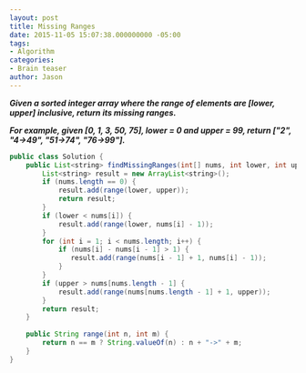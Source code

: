 ```yaml
---
layout: post
title: Missing Ranges
date: 2015-11-05 15:07:38.000000000 -05:00
tags:
- Algorithm
categories:
- Brain teaser
author: Jason
---
```

<p><strong><em>Given a sorted integer array where the range of elements are [lower, upper] inclusive, return its missing ranges.</p>

For example, given [0, 1, 3, 50, 75], lower = 0 and upper = 99, return ["2", "4->49", "51->74", "76->99"].</em></strong></p>
``` java
public class Solution {
    public List<string> findMissingRanges(int[] nums, int lower, int upper) {
        List<string> result = new ArrayList<string>();
        if (nums.length == 0) {
            result.add(range(lower, upper));
            return result;
        }
        if (lower < nums[i]) {
            result.add(range(lower, nums[i] - 1));
        }
        for (int i = 1; i < nums.length; i++) {
            if (nums[i] - nums[i - 1] > 1) {
               result.add(range(nums[i - 1] + 1, nums[i] - 1));
            }
        }
        if (upper > nums[nums.length - 1] {
            result.add(range(nums[nums.length - 1] + 1, upper));
        }
        return result;
    }
    
    public String range(int n, int m) {
        return n == m ? String.valueOf(n) : n + "->" + m;
    }
}
```

